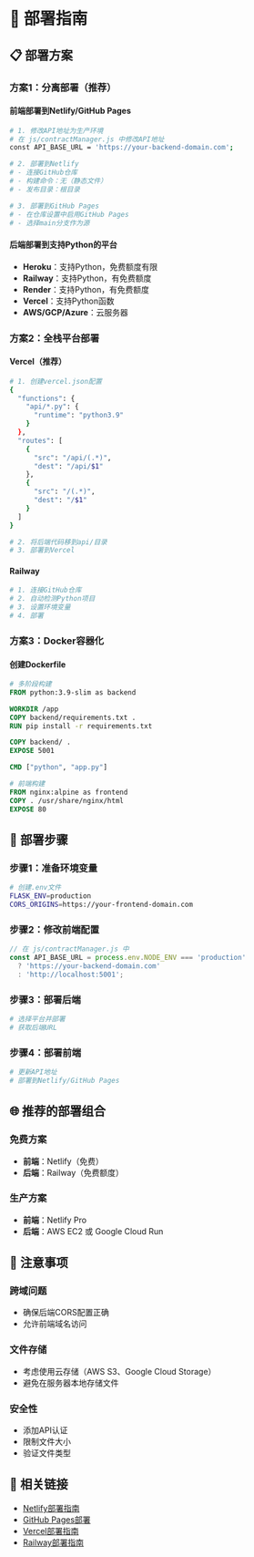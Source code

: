 # 🚀 部署指南

## 📋 部署方案

### 方案1：分离部署（推荐）

#### 前端部署到Netlify/GitHub Pages
```bash
# 1. 修改API地址为生产环境
# 在 js/contractManager.js 中修改API地址
const API_BASE_URL = 'https://your-backend-domain.com';

# 2. 部署到Netlify
# - 连接GitHub仓库
# - 构建命令：无（静态文件）
# - 发布目录：根目录

# 3. 部署到GitHub Pages
# - 在仓库设置中启用GitHub Pages
# - 选择main分支作为源
```

#### 后端部署到支持Python的平台
- **Heroku**：支持Python，免费额度有限
- **Railway**：支持Python，有免费额度
- **Render**：支持Python，有免费额度
- **Vercel**：支持Python函数
- **AWS/GCP/Azure**：云服务器

### 方案2：全栈平台部署

#### Vercel（推荐）
```bash
# 1. 创建vercel.json配置
{
  "functions": {
    "api/*.py": {
      "runtime": "python3.9"
    }
  },
  "routes": [
    {
      "src": "/api/(.*)",
      "dest": "/api/$1"
    },
    {
      "src": "/(.*)",
      "dest": "/$1"
    }
  ]
}

# 2. 将后端代码移到api/目录
# 3. 部署到Vercel
```

#### Railway
```bash
# 1. 连接GitHub仓库
# 2. 自动检测Python项目
# 3. 设置环境变量
# 4. 部署
```

### 方案3：Docker容器化

#### 创建Dockerfile
```dockerfile
# 多阶段构建
FROM python:3.9-slim as backend

WORKDIR /app
COPY backend/requirements.txt .
RUN pip install -r requirements.txt

COPY backend/ .
EXPOSE 5001

CMD ["python", "app.py"]

# 前端构建
FROM nginx:alpine as frontend
COPY . /usr/share/nginx/html
EXPOSE 80
```

## 🔧 部署步骤

### 步骤1：准备环境变量
```bash
# 创建.env文件
FLASK_ENV=production
CORS_ORIGINS=https://your-frontend-domain.com
```

### 步骤2：修改前端配置
```javascript
// 在 js/contractManager.js 中
const API_BASE_URL = process.env.NODE_ENV === 'production' 
  ? 'https://your-backend-domain.com' 
  : 'http://localhost:5001';
```

### 步骤3：部署后端
```bash
# 选择平台并部署
# 获取后端URL
```

### 步骤4：部署前端
```bash
# 更新API地址
# 部署到Netlify/GitHub Pages
```

## 🌐 推荐的部署组合

### 免费方案
- **前端**：Netlify（免费）
- **后端**：Railway（免费额度）

### 生产方案
- **前端**：Netlify Pro
- **后端**：AWS EC2 或 Google Cloud Run

## 📝 注意事项

### 跨域问题
- 确保后端CORS配置正确
- 允许前端域名访问

### 文件存储
- 考虑使用云存储（AWS S3、Google Cloud Storage）
- 避免在服务器本地存储文件

### 安全性
- 添加API认证
- 限制文件大小
- 验证文件类型

## 🔗 相关链接

- [Netlify部署指南](https://docs.netlify.com/)
- [GitHub Pages部署](https://pages.github.com/)
- [Vercel部署指南](https://vercel.com/docs)
- [Railway部署指南](https://docs.railway.app/) 